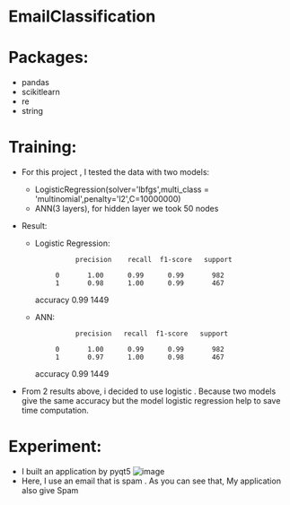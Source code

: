# EmailClassification
# Packages:
  - pandas
  - scikitlearn
  - re
  - string
# Training:
 - For this project , I tested the data with two models:
    - LogisticRegression(solver='lbfgs',multi_class = 'multinomial',penalty='l2',C=10000000)
    - ANN(3 layers), for hidden layer  we took 50 nodes
 - Result:
    - Logistic Regression:
  
                    precision    recall  f1-score   support

               0       1.00      0.99      0.99       982
               1       0.98      1.00      0.99       467
        accuracy                           0.99      1449

    
    
    - ANN:
  
                    precision   recall  f1-score   support

               0       1.00      0.99      0.99       982
               1       0.97      1.00      0.98       467
        accuracy                           0.99      1449

 - From 2 results above, i decided to use logistic . Because two models give the same accuracy but the model logistic regression help to save time computation.
# Experiment:
 - I built an application by pyqt5
  ![image](https://user-images.githubusercontent.com/106424285/232960794-743a226e-b0f6-4c7c-a012-e40ca636ef50.png)
 - Here, I use an email that is spam . As you can see that, My application also give Spam
